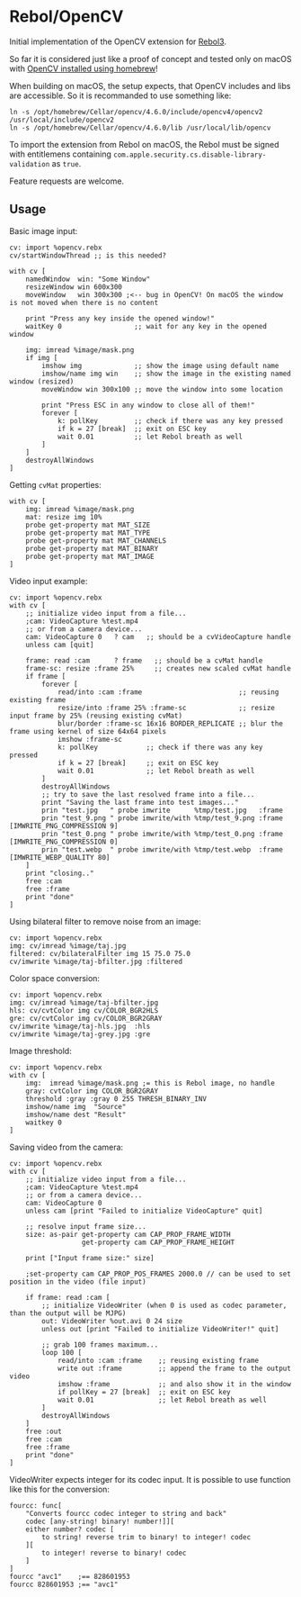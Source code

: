 # Rebol/OpenCV

Initial implementation of the OpenCV extension for [Rebol3](https://github.com/Oldes/Rebol3).

So far it is considered just like a proof of concept and tested only on macOS with [OpenCV installed using homebrew](https://formulae.brew.sh/formula/opencv)!


When building on macOS, the setup expects, that OpenCV includes and libs are accessible. So it is recommanded to use something like:
```
ln -s /opt/homebrew/Cellar/opencv/4.6.0/include/opencv4/opencv2 /usr/local/include/opencv2
ln -s /opt/homebrew/Cellar/opencv/4.6.0/lib /usr/local/lib/opencv
```
To import the extension from Rebol on macOS, the Rebol must be signed with entitlemens containing `com.apple.security.cs.disable-library-validation` as `true`. 

Feature requests are welcome.

## Usage

Basic image input:
```rebol
cv: import %opencv.rebx
cv/startWindowThread ;; is this needed?

with cv [
    namedWindow  win: "Some Window"
    resizeWindow win 600x300
    moveWindow   win 300x300 ;<-- bug in OpenCV! On macOS the window is not moved when there is no content

    print "Press any key inside the opened window!"
    waitKey 0                  ;; wait for any key in the opened window

    img: imread %image/mask.png
    if img [
        imshow img             ;; show the image using default name
        imshow/name img win    ;; show the image in the existing named window (resized)
        moveWindow win 300x100 ;; move the window into some location

        print "Press ESC in any window to close all of them!"
        forever [
            k: pollKey         ;; check if there was any key pressed
            if k = 27 [break]  ;; exit on ESC key
            wait 0.01          ;; let Rebol breath as well
        ]
    ]
    destroyAllWindows
]
```

Getting `cvMat` properties:
```rebol
with cv [
    img: imread %image/mask.png
    mat: resize img 10%
    probe get-property mat MAT_SIZE
    probe get-property mat MAT_TYPE
    probe get-property mat MAT_CHANNELS
    probe get-property mat MAT_BINARY
    probe get-property mat MAT_IMAGE
]
```


Video input example:
```rebol
cv: import %opencv.rebx
with cv [
    ;; initialize video input from a file...
    ;cam: VideoCapture %test.mp4
    ;; or from a camera device...
    cam: VideoCapture 0   ? cam   ;; should be a cvVideoCapture handle
    unless cam [quit]

    frame: read :cam      ? frame   ;; should be a cvMat handle
    frame-sc: resize :frame 25%     ;; creates new scaled cvMat handle
    if frame [
        forever [
            read/into :cam :frame                        ;; reusing existing frame
            resize/into :frame 25% :frame-sc             ;; resize input frame by 25% (reusing existing cvMat)
            blur/border :frame-sc 16x16 BORDER_REPLICATE ;; blur the frame using kernel of size 64x64 pixels
            imshow :frame-sc
            k: pollKey            ;; check if there was any key pressed
            if k = 27 [break]     ;; exit on ESC key
            wait 0.01             ;; let Rebol breath as well
        ]
        destroyAllWindows
        ;; try to save the last resolved frame into a file...
        print "Saving the last frame into test images..."
        prin "test.jpg   " probe imwrite      %tmp/test.jpg   :frame
        prin "test_9.png " probe imwrite/with %tmp/test_9.png :frame [IMWRITE_PNG_COMPRESSION 9]
        prin "test_0.png " probe imwrite/with %tmp/test_0.png :frame [IMWRITE_PNG_COMPRESSION 0]
        prin "test.webp  " probe imwrite/with %tmp/test.webp  :frame [IMWRITE_WEBP_QUALITY 80]
    ]
    print "closing.."
    free :cam
    free :frame
    print "done"
]
```

Using bilateral filter to remove noise from an image:
```rebol
cv: import %opencv.rebx
img: cv/imread %image/taj.jpg
filtered: cv/bilateralFilter img 15 75.0 75.0
cv/imwrite %image/taj-bfilter.jpg :filtered
```

Color space conversion:
```rebol
cv: import %opencv.rebx
img: cv/imread %image/taj-bfilter.jpg
hls: cv/cvtColor img cv/COLOR_BGR2HLS
gre: cv/cvtColor img cv/COLOR_BGR2GRAY
cv/imwrite %image/taj-hls.jpg  :hls
cv/imwrite %image/taj-grey.jpg :gre
```

Image threshold:
```rebol
cv: import %opencv.rebx
with cv [
    img:  imread %image/mask.png ;= this is Rebol image, no handle
    gray: cvtColor img COLOR_BGR2GRAY
    threshold :gray :gray 0 255 THRESH_BINARY_INV
    imshow/name img  "Source"
    imshow/name dest "Result"
    waitkey 0
]
```

Saving video from the camera:
```rebol
cv: import %opencv.rebx
with cv [
    ;; initialize video input from a file...
    ;cam: VideoCapture %test.mp4
    ;; or from a camera device...
    cam: VideoCapture 0
    unless cam [print "Failed to initialize VideoCapture" quit]

    ;; resolve input frame size...
    size: as-pair get-property cam CAP_PROP_FRAME_WIDTH
                  get-property cam CAP_PROP_FRAME_HEIGHT

    print ["Input frame size:" size]

    ;set-property cam CAP_PROP_POS_FRAMES 2000.0 // can be used to set position in the video (file input)

    if frame: read :cam [
        ;; initialize VideoWriter (when 0 is used as codec parameter, than the output will be MJPG)
        out: VideoWriter %out.avi 0 24 size
        unless out [print "Failed to initialize VideoWriter!" quit]

        ;; grab 100 frames maximum...
        loop 100 [ 
            read/into :cam :frame    ;; reusing existing frame
            write out :frame         ;; append the frame to the output video
            imshow :frame            ;; and also show it in the window
            if pollKey = 27 [break]  ;; exit on ESC key
            wait 0.01                ;; let Rebol breath as well
        ]
        destroyAllWindows
    ]
    free :out
    free :cam
    free :frame
    print "done"
]
```
VideoWriter expects integer for its codec input. It is possible to use function like this for the conversion:
```rebol
fourcc: func[
    "Converts fourcc codec integer to string and back"
    codec [any-string! binary! number!]][
    either number? codec [
        to string! reverse trim to binary! to integer! codec
    ][
        to integer! reverse to binary! codec
    ]
]
fourcc "avc1"    ;== 828601953
fourcc 828601953 ;== "avc1"
```